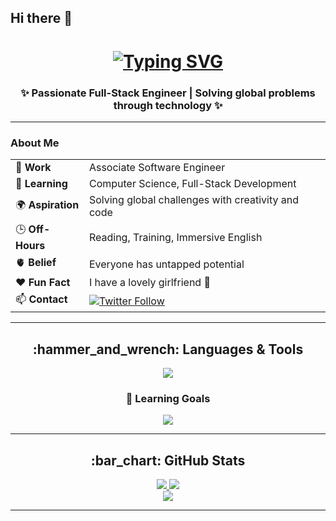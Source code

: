 ## Hi there 👋

<h1 align="center">
  <a href="https://git.io/typing-svg">
    <img src="https://readme-typing-svg.demolab.com?font=Fira+Code&size=40&pause=800&center=true&vCenter=true&width=700&height=100&lines=This+is+Hiroki+from+🇯🇵;Hello+there+%F0%9F%91%8B;" alt="Typing SVG" />
  </a>
</h1>

<h3 align="center">✨ Passionate Full-Stack Engineer | Solving global problems through technology ✨</h3>

---

### About Me

<table>
<tr>
<td>💼 <b>Work</b></td>
<td>Associate Software Engineer</td>
</tr>
<tr>
<td>📖 <b>Learning</b></td>
<td>Computer Science, Full-Stack Development</td>
</tr>
<tr>
<td>🌍 <b>Aspiration</b></td>
<td>Solving global challenges with creativity and code</td>
</tr>
<tr>
<td>🕒 <b>Off-Hours</b></td>
<td>Reading, Training, Immersive English</td>
</tr>
<tr>
<td>🫀 <b>Belief</b></td>
<td>Everyone has untapped potential</td>
</tr>
<tr>
<td>❤️ <b>Fun Fact</b></td>
<td>I have a lovely girlfriend 👧</td>
</tr>
<td>📫 <b>Contact</b></td>
<td>
  <a href="https://twitter.com/hirokishimizu39">
    <img src="https://img.shields.io/twitter/follow/hirokishimizu39?style=social" alt="Twitter Follow">
  </a>
</td>
</table>

---

<h2 align="center">:hammer_and_wrench: Languages & Tools</h2>

<p align="center">
  <a href="https://skillicons.dev">
    <img src="https://skillicons.dev/icons?i=js,ts,react,nextjs,nodejs,rails,ruby,py,php,html,css,postgres,mysql,linux,bash,docker,git,vscode,vim" />
  </a>
</p>

<h3 align="center">🌱 Learning Goals</h3>
<p align="center">
  <a href="https://skillicons.dev">
    <img src="https://skillicons.dev/icons?i=go,terraform,aws,gcp,graphql" />
  </a>
</p>

---

<h2 align="center">:bar_chart: GitHub Stats</h2>

<div align="center">
  <a href="https://github-readme-stats.vercel.app/api?username=hirokishimizu39&show_icons=true&theme=tokyonight&hide_border=true">
    <img src="https://github-readme-stats.vercel.app/api?username=hirokishimizu39&show_icons=true&theme=tokyonight&hide_border=true&bg_color=1a1b27&title_color=36BCF7&icon_color=36BCF7&text_color=ffffff" />
  </a>
  <a href="https://streak-stats.demolab.com/?user=hirokishimizu39&theme=tokyonight">
    <img src="https://streak-stats.demolab.com/?user=hirokishimizu39&theme=tokyonight&hide_border=true" />
  </a>
</div>

<div align="center">
  <a href="https://github.com/hirokishimizu39/github-readme-stats">
    <img src="https://github-readme-stats.vercel.app/api/top-langs/?username=hirokishimizu39&layout=compact&theme=tokyonight&hide_border=true" />
  </a>
</div>

---

